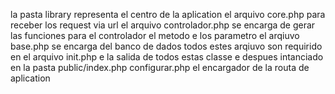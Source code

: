 la pasta library representa el centro de la aplication
el arquivo core.php para receber los request via url 
el arquivo controlador.php se encarga de gerar las funciones para el controlador el metodo e los parametro
el arqiuvo base.php se encarga del banco de dados
todos estes arqiuvo son requirido en el arquivo init.php e la salida de todos estas classe e despues intanciado en la pasta public/index.php
configurar.php el encargador de la routa de aplication